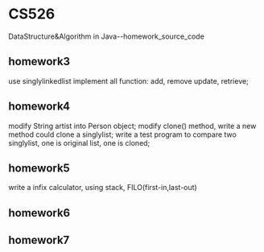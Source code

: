 # CS526
DataStructure&amp;Algorithm in Java--homework_source_code
## homework3
use singlylinkedlist implement all function: add, remove update, retrieve;
## homework4
modify String artist into Person object;
modify clone() method, write a new method could clone a singlylist;
write a test program to compare two singlylist, one is original list, one is cloned;

## homework5

write a infix calculator, using stack, FILO(first-in,last-out)

## homework6



## homework7





